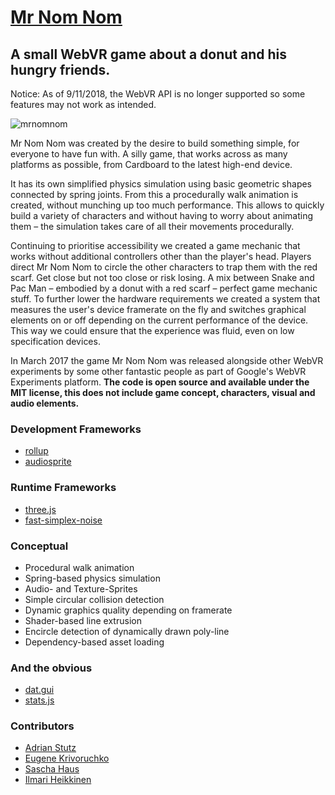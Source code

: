 
# [Mr Nom Nom](https://mrnmnm.com)

## A small WebVR game about a donut and his hungry friends.
  
Notice: As of 9/11/2018, the WebVR API is no longer supported so some features may not work as intended.
  
![mrnomnom](https://github.com/etterstudio/mrnomnom/raw/master/dist/img/mrnomnom.png)

Mr Nom Nom was created by the desire to build something simple, for everyone to have fun with. A silly game, that works across as many platforms as possible, from Cardboard to the latest high-end device. 

It has its own simplified physics simulation using basic geometric shapes connected by spring joints. From this a procedurally walk animation is created, without munching up too much performance. This allows to quickly build a variety of characters and without having to worry about animating them – the simulation takes care of all their movements procedurally.

Continuing to prioritise accessibility we created a game mechanic that works without additional controllers other than the player's head. Players direct Mr Nom Nom to circle the other characters to trap them with the red scarf. Get close but not too close or risk losing. A mix between Snake and Pac Man – embodied by a donut with a red scarf – perfect game mechanic stuff.
To further lower the hardware requirements we created a system that measures the user's device framerate on the fly and switches graphical elements on or off depending on the current performance of the device. This way we could ensure that the experience was fluid, even on low specification devices.

In March 2017 the game Mr Nom Nom was released alongside other WebVR experiments by some other fantastic people as part of Google's WebVR Experiments platform. **The code is open source and available under the MIT license, this does not include game concept, characters, visual and audio elements.**

### Development Frameworks
- [rollup](http://rollupjs.org)
- [audiosprite](https://github.com/tonistiigi/audiosprite)

### Runtime Frameworks
- [three.js](http://threejs.org)
- [fast-simplex-noise](https://github.com/joshforisha/fast-simplex-noise-js)

### Conceptual
- Procedural walk animation
- Spring-based physics simulation
- Audio- and Texture-Sprites
- Simple circular collision detection
- Dynamic graphics quality depending on framerate
- Shader-based line extrusion
- Encircle detection of dynamically drawn poly-line
- Dependency-based asset loading

### And the obvious
- [dat.gui](https://github.com/dataarts/dat.gui)
- [stats.js](https://github.com/mrdoob/stats.js/)

### Contributors
- [Adrian Stutz](https://github.com/sttz)
- [Eugene Krivoruchko](https://github.com/crookookoo)
- [Sascha Haus](https://github.com/saschahaus)
- [Ilmari Heikkinen](https://github.com/kig)
